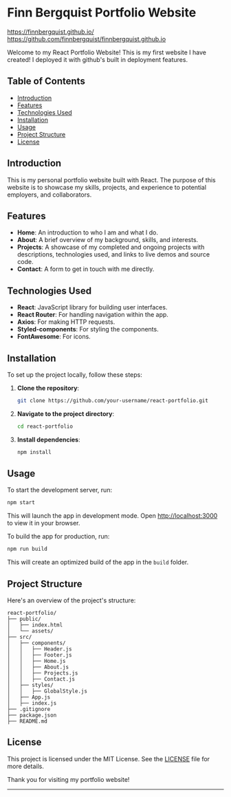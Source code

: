 # Finn Bergquist Portfolio Website

https://finnbergquist.github.io/
https://github.com/finnbergquist/finnbergquist.github.io


Welcome to my React Portfolio Website! This is my first website I have created! I deployed it with github's built in deployment features.

## Table of Contents

- [Introduction](#introduction)
- [Features](#features)
- [Technologies Used](#technologies-used)
- [Installation](#installation)
- [Usage](#usage)
- [Project Structure](#project-structure)
- [License](#license)

## Introduction

This is my personal portfolio website built with React. The purpose of this website is to showcase my skills, projects, and experience to potential employers, and collaborators. 

## Features

- **Home**: An introduction to who I am and what I do.
- **About**: A brief overview of my background, skills, and interests.
- **Projects**: A showcase of my completed and ongoing projects with descriptions, technologies used, and links to live demos and source code.
- **Contact**: A form to get in touch with me directly.

## Technologies Used

- **React**: JavaScript library for building user interfaces.
- **React Router**: For handling navigation within the app.
- **Axios**: For making HTTP requests.
- **Styled-components**: For styling the components.
- **FontAwesome**: For icons.

## Installation

To set up the project locally, follow these steps:

1. **Clone the repository**:
   ```sh
   git clone https://github.com/your-username/react-portfolio.git
   ```

2. **Navigate to the project directory**:
   ```sh
   cd react-portfolio
   ```

3. **Install dependencies**:
   ```sh
   npm install
   ```

## Usage

To start the development server, run:
```sh
npm start
```
This will launch the app in development mode. Open [http://localhost:3000](http://localhost:3000) to view it in your browser.

To build the app for production, run:
```sh
npm run build
```
This will create an optimized build of the app in the `build` folder.

## Project Structure

Here's an overview of the project's structure:

```
react-portfolio/
├── public/
│   ├── index.html
│   └── assets/
├── src/
│   ├── components/
│   │   ├── Header.js
│   │   ├── Footer.js
│   │   ├── Home.js
│   │   ├── About.js
│   │   ├── Projects.js
│   │   ├── Contact.js
│   ├── styles/
│   │   ├── GlobalStyle.js
│   ├── App.js
│   ├── index.js
├── .gitignore
├── package.json
├── README.md
```



## License

This project is licensed under the MIT License. See the [LICENSE](LICENSE) file for more details.




Thank you for visiting my portfolio website!

---

